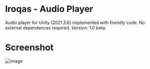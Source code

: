 # Iroqas - Audio Player
Audio player for Unity (2021.3.6) implemented with firendly code. No external dependences required.
*Version:* 1.0 beta.

# Screenshot
![image](https://user-images.githubusercontent.com/70473772/187914208-748326cb-3fbf-4cb6-8fb8-a233f5781886.png)


